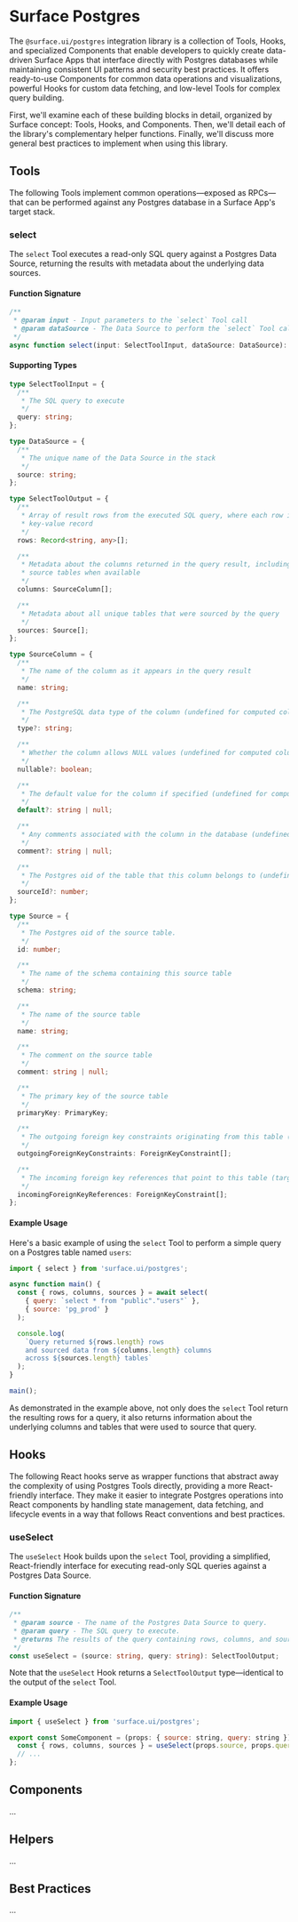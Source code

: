 # Surface Postgres

The `@surface.ui/postgres` integration library is a collection of Tools, Hooks, and specialized Components that enable developers to quickly create data-driven Surface Apps that interface directly with Postgres databases while maintaining consistent UI patterns and security best practices. It offers ready-to-use Components for common data operations and visualizations, powerful Hooks for custom data fetching, and low-level Tools for complex query building.

First, we'll examine each of these building blocks in detail, organized by Surface concept: Tools, Hooks, and Components. Then, we'll detail each of the library's complementary helper functions. Finally, we'll discuss more general best practices to implement when using this library.

## Tools

The following Tools implement common operations—exposed as RPCs—that can be performed against any Postgres database in a Surface App's target stack.

### select

The `select` Tool executes a read-only SQL query against a Postgres Data Source, returning the results with metadata about the underlying data sources.

#### Function Signature

```typescript
/**
 * @param input - Input parameters to the `select` Tool call
 * @param dataSource - The Data Source to perform the `select` Tool call on
 */
async function select(input: SelectToolInput, dataSource: DataSource): Promise<SelectToolOutput>;
```

#### Supporting Types

```typescript
type SelectToolInput = {
  /**
   * The SQL query to execute
   */
  query: string;
};

type DataSource = {
  /**
   * The unique name of the Data Source in the stack
   */
  source: string;
};

type SelectToolOutput = {
  /**
   * Array of result rows from the executed SQL query, where each row is a
   * key-value record
   */
  rows: Record<string, any>[];

  /**
   * Metadata about the columns returned in the query result, including their
   * source tables when available
   */
  columns: SourceColumn[];

  /**
   * Metadata about all unique tables that were sourced by the query
   */
  sources: Source[];
};

type SourceColumn = {
  /**
   * The name of the column as it appears in the query result
   */
  name: string;

  /**
   * The PostgreSQL data type of the column (undefined for computed columns)
   */
  type?: string;

  /**
   * Whether the column allows NULL values (undefined for computed columns)
   */
  nullable?: boolean;

  /**
   * The default value for the column if specified (undefined for computed columns)
   */
  default?: string | null;

  /**
   * Any comments associated with the column in the database (undefined for computed columns)
   */
  comment?: string | null;

  /**
   * The Postgres oid of the table that this column belongs to (undefined for computed columns)
   */
  sourceId?: number;
};

type Source = {
  /**
   * The Postgres oid of the source table.
   */
  id: number;

  /**
   * The name of the schema containing this source table
   */
  schema: string;

  /**
   * The name of the source table
   */
  name: string;

  /**
   * The comment on the source table
   */
  comment: string | null;

  /**
   * The primary key of the source table
   */
  primaryKey: PrimaryKey;

  /**
   * The outgoing foreign key constraints originating from this table (source).
   */
  outgoingForeignKeyConstraints: ForeignKeyConstraint[];

  /**
   * The incoming foreign key references that point to this table (target).
   */
  incomingForeignKeyReferences: ForeignKeyConstraint[];
};
```

#### Example Usage

Here's a basic example of using the `select` Tool to perform a simple query on a Postgres table named `users`:

```javascript
import { select } from 'surface.ui/postgres';

async function main() {
  const { rows, columns, sources } = await select(
    { query: `select * from "public"."users"` },
    { source: 'pg_prod' }
  );

  console.log(
    `Query returned ${rows.length} rows 
    and sourced data from ${columns.length} columns 
    across ${sources.length} tables`
  );
}

main();
```

As demonstrated in the example above, not only does the `select` Tool return the resulting rows for a query, it also returns information about the underlying columns and tables that were used to source that query.

## Hooks

The following React hooks serve as wrapper functions that abstract away the complexity of using Postgres Tools directly, providing a more React-friendly interface. They make it easier to integrate Postgres operations into React components by handling state management, data fetching, and lifecycle events in a way that follows React conventions and best practices.

### useSelect

The `useSelect` Hook builds upon the `select` Tool, providing a simplified, React-friendly interface for executing read-only SQL queries against a Postgres Data Source.

#### Function Signature

```typescript
/**
 * @param source - The name of the Postgres Data Source to query.
 * @param query - The SQL query to execute.
 * @returns The results of the query containing rows, columns, and sources.
 */
const useSelect = (source: string, query: string): SelectToolOutput;
```

Note that the `useSelect` Hook returns a `SelectToolOutput` type—identical to the output of the `select` Tool.

#### Example Usage

```jsx
import { useSelect } from 'surface.ui/postgres';

export const SomeComponent = (props: { source: string, query: string }) => {
  const { rows, columns, sources } = useSelect(props.source, props.query);
  // ...
};
```

## Components

...

## Helpers

...

## Best Practices

...
